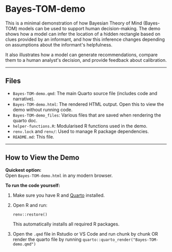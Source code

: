 # Bayes-TOM-demo

This is a minimal demonstration of how Bayesian Theory of Mind (Bayes-TOM) models can be used to support human decision-making. The demo shows how a model can infer the location of a hidden rectangle based on clues provided by an informant, and how this inference changes depending on assumptions about the informant's helpfulness.

It also illustrates how a model can generate recommendations, compare them to a human analyst's decision, and provide feedback about calibration.

---

## Files

- `Bayes-TOM-demo.qmd`: The main Quarto source file (includes code and narrative).
- `Bayes-TOM-demo.html`: The rendered HTML output. Open this to view the demo without running code.
- `Bayes-TOM-demo_files`: Various files that are saved when rendering the quarto doc. 
- `helper-functions.R`: Modularised R functions used in the demo.
- `renv.lock` and `renv/`: Used to manage R package dependencies.
- `README.md`: This file.

---

## How to View the Demo

**Quickest option:**  
Open `Bayes-TOM-demo.html` in any modern browser.

**To run the code yourself:**

1. Make sure you have R and [Quarto](https://quarto.org/) installed.
2. Open R and run:

   `renv::restore()`
   
   This automatically installs all required R packages. 
   
3. Open the `.qmd` file in Rstudio or VS Code and run chunk by chunk OR render the quarto file by running `quarto::quarto_render("Bayes-TOM-demo.qmd")`